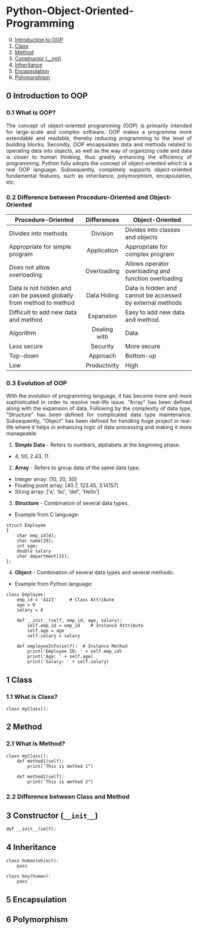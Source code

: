 # Python-Object-Oriented-Programming

0. [Introduction to OOP](https://github.com/Jacky0111/Python-Object-Oriented-Programming#0-introduction-to-oop)
1. [Class](https://github.com/Jacky0111/Python-Object-Oriented-Programming#1-class)
2. [Method](https://github.com/Jacky0111/Python-Object-Oriented-Programming#2-method)
3. [Constructor (__init)](https://github.com/Jacky0111/Python-Object-Oriented-Programming#3-constructor-(`__init__`))
4. [Inheritance](https://github.com/Jacky0111/Python-Object-Oriented-Programming#4-inheritance)
5. [Encapsulation](https://github.com/Jacky0111/Python-Object-Oriented-Programming#5-encapsulation)
6. [Polymorphism](https://github.com/Jacky0111/Python-Object-Oriented-Programming#6-polymorphism)

## 0 Introduction to OOP
### 0.1 What is OOP?
<p align="justify">
The concept of object-oriented programming (OOP) is primarily intended for large-scale and complex software. OOP makes a programme more extendable and readable, thereby reducing programming to the level of building blocks. Secondly, OOP encapsulates data and methods related to operating data into objects, as well as the way of organizing code and data is closer to human thinking, thus greatly enhancing the efficiency of programming. Python fully adopts the concept of object-oriented which is a real OOP language. Subsequently, completely supports object-oriented fundamental features, such as inheritance, polymorphism, encapsulation, etc.
</p>

### 0.2 Difference between Procedure-Oriented and Object-Oriented
| Procedure-Oriented                                                  | Differences  | Object-Oriented                                           |
|---------------------------------------------------------------------|:------------:|-----------------------------------------------------------|
| Divides into methods                                                |   Division   | Divides into classes and objects                          |
| Appropriate for simple program                                      | Application  | Appropriate for complex program                           |
| Does not allow overloading                                          | Overloading  | Allows operator overloading and function overloading      |
| Data is not hidden and can be passed globally from method to method | Data Hiding  | Data is hidden and cannot be accessed by external methods |
| Difficult to add new data and method                                |  Expansion   | Easy to add new data and method.                          |
| Algorithm                                                           | Dealing with | Data                                                      |
| Less secure                                                         |   Security   | More secure                                               |
| Top-down                                                            |   Approach   | Bottom-up                                                 |
| Low                                                                 | Productivity | High                                                      |

### 0.3 Evolution of OOP
<p align="justify">
With the evolution of programming language, it has become more and more sophisticated in order to resolve real-life issue. "Array" has been defined along with the expansion of data. Following by the complexity of data type, "Structure" has been defined for complicated data type maintenance. Subsequently, "Object" has been defined for handling huge project in real-life where it helps in enhancing logic of data processing and making it more manageable.
</p>

1. **Simple Data** - Refers to numbers, alphabets at the beginning phase.
* 4, 50, 2.43, 11
2. **Array** - Refers to group data of the same data type.
* Integer array: [10, 20, 30]
* Floating point array: [40.7, 123.45, 3.14157]
* String array: ['a', 'bc', 'def', 'Hello']
3. **Structure** - Combination of several data types.
* Example from C language:
```
struct Employee
{
	char emp_id[4];
	char name[20];
	int age;
	double salary
	char department[15];
};
```
4. **Object** - Combination of several data types and several methods:
* Example from Python language:
```
class Employee:
    emp_id = 'A123'     # Class Attribute
    age = 0         
    salary = 0      
    
    def __init__(self, emp_id, age, salary):
        self.emp_id = emp_id    # Instance Attribute
        self.age = age
        self.salary = salary
        
    def employeeInfo(self):  # Instance Method
        print('Employee ID: ' + self.emp_id)
        print('Age: ' + self.age)
        print('Salary: ' + self.salary)
```

## 1 Class
### 1.1 What is Class?
```
class myClass():
```

## 2 Method
### 2.1 What is Method?
```
class myClass():
    def method1(self):
        print('This is method 1")
        
    def method2(self):
        print('This is method 2")
```

### 2.2 Difference between Class and Method



## 3 Constructor (`__init__`)
```
def __init__(self):
```
## 4 Inheritance
```
class human(object):
    pass
   
class boy(human):
    pass
```
## 5 Encapsulation

## 6 Polymorphism

